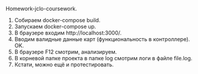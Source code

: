 Homework-jclo-coursework.
1. Собираем docker-compose build.
2. Запускаем docker-compose up.
3. В браузере входим http://localhost:3000/.
4. Вводим валидные данные карт (функциональность в контроллере). OK.
5. В браузере F12 смотрим, анализируем.
6. В корневой папке проекта в папке log смотрим логи в файле file.log.
7. Кстати, можно ещё и протестировать.

